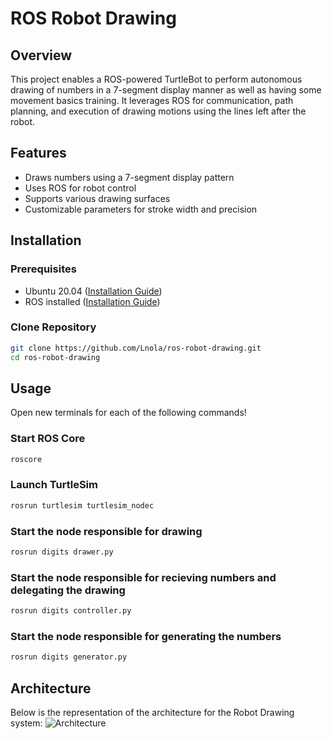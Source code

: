 # ROS Robot Drawing

## Overview
This project enables a ROS-powered TurtleBot to perform autonomous drawing of numbers in a 7-segment display manner as well as having some movement basics training. It leverages ROS for communication, path planning, and execution of drawing motions using the lines left after the robot.

## Features
- Draws numbers using a 7-segment display pattern
- Uses ROS for robot control
- Supports various drawing surfaces
- Customizable parameters for stroke width and precision

## Installation
### Prerequisites
- Ubuntu 20.04 ([Installation Guide](https://releases.ubuntu.com/focal/))
- ROS installed ([Installation Guide](http://wiki.ros.org/ROS/Installation))

### Clone Repository
```bash
git clone https://github.com/Lnola/ros-robot-drawing.git
cd ros-robot-drawing
```

## Usage
Open new terminals for each of the following commands!

### Start ROS Core
```bash
roscore
```

### Launch TurtleSim
```bash
rosrun turtlesim turtlesim_nodec
```

### Start the node responsible for drawing
```bash
rosrun digits drawer.py    
```

### Start the node responsible for recieving numbers and delegating the drawing
```bash
rosrun digits controller.py    
```

### Start the node responsible for generating the numbers
```bash
rosrun digits generator.py    
```

## Architecture

Below is the representation of the architecture for the Robot Drawing system:
![Architecture](architecture.png)


